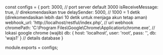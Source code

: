 const configs = {
    port: 3000, // port server default 3000
    isReceiveMessage: true, // direkomendasikan true
    delaySender: 5000, // 1000 = 1 detik (direkomendasikan lebih dari 10 detik untuk menjaga akun tetap aman)
    webhook_url: 'http://localhost/restful/index.php', // url webhook
    chromePath: 'C:\\Program Files\\Google\\Chrome\\Application\\chrome.exe', // lokasi google chrome (wajib)
    db: {
        host: 'localhost',
        user: 'root',
        pass: '',
        db: 'wajs1'
    } // details database
}

module.exports = configs;
